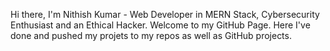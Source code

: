 Hi there,
I'm Nithish Kumar - Web Developer in MERN Stack, Cybersecurity Enthusiast and an Ethical Hacker.
Welcome to my GitHub Page. Here I've done and pushed my projets to my repos as well as GitHub projects.
